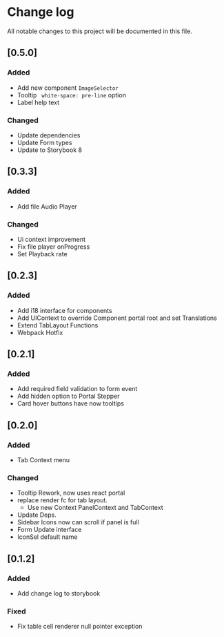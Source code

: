 # Change log
All notable changes to this project will be documented in this file.

## [0.5.0]
### Added
- Add new component `ImageSelector`
- Tooltip ` white-space: pre-line` option 
- Label help text
### Changed
- Update dependencies
- Update Form types
- Update to Storybook 8

## [0.3.3]
### Added
- Add file Audio Player
### Changed
- Ui context improvement
- Fix file player onProgress
- Set Playback rate

## [0.2.3]
### Added
- Add i18 interface for components
- Add UIContext to override Component portal root and set Translations
- Extend TabLayout Functions
- Webpack Hotfix
## [0.2.1]
### Added
- Add required field validation to form event
- Add hidden option to Portal Stepper 
- Card hover buttons have now tooltips

## [0.2.0]
### Added
- Tab Context menu
### Changed
- Tooltip Rework, now uses react portal
- replace render fc for tab layout.
    - Use new Context PanelContext and TabContext
- Update Deps.
- Sidebar Icons now can scroll if panel is full
- Form Update interface
- IconSel default name

## [0.1.2]
### Added
- Add change log to storybook
### Fixed
- Fix table cell renderer null pointer exception
